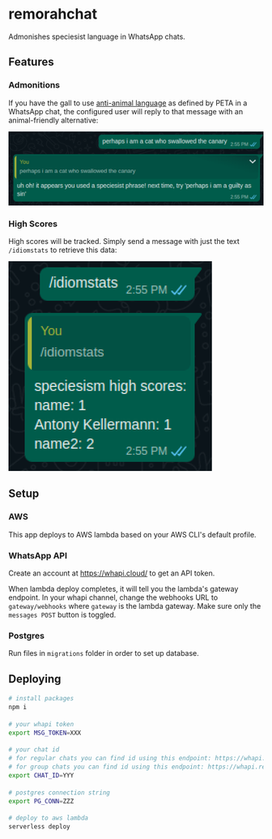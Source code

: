 # remorahchat

Admonishes speciesist language in WhatsApp chats.

## Features

### Admonitions

If you have the gall to use [anti-animal language](https://www.peta.org/features/animal-friendly-idioms/) as defined
by PETA in a WhatsApp chat, the configured user will reply to that message with an animal-friendly alternative:

![](images/image1.png)

### High Scores

High scores will be tracked. Simply send a message with just the text
`/idiomstats` to retrieve this data:

![](images/image2.png)

## Setup

### AWS

This app deploys to AWS lambda based on your AWS CLI's default profile.

### WhatsApp API

Create an account at https://whapi.cloud/ to get an API token.

When lambda deploy completes, it will tell you the lambda's gateway endpoint. In your whapi channel, change the webhooks URL
to `gateway/webhooks` where `gateway` is the lambda gateway. Make sure only the `messages POST` button is toggled.

### Postgres

Run files in `migrations` folder in order to set up database.

## Deploying

```sh
# install packages
npm i

# your whapi token
export MSG_TOKEN=XXX

# your chat id
# for regular chats you can find id using this endpoint: https://whapi.readme.io/reference/getchats
# for group chats you can find id using this endpoint: https://whapi.readme.io/reference/getgroups
export CHAT_ID=YYY

# postgres connection string
export PG_CONN=ZZZ

# deploy to aws lambda
serverless deploy
```
